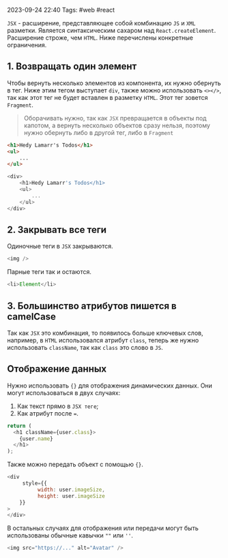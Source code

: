 2023-09-24 22:40
Tags: #web #react 

`JSX` - расширение, представляющее собой комбинацию `JS` и `XML` разметки. Является синтаксическим сахаром над `React.createElement`. Расширение строже, чем `HTML`. Ниже перечислены конкретные ограничения.
## 1. Возвращать один элемент

Чтобы вернуть несколько элементов из компонента, их нужно обернуть в тег. Ниже этим тегом выступает `div`, также можно использовать `<></>`, так как этот тег не будет вставлен в разметку `HTML`. Этот тег зовется `Fragment`.

>Оборачивать нужно, так как `JSX` превращается в объекты под капотом, а вернуть несколько объектов сразу нельзя, поэтому нужно обернуть либо в другой тег, либо в `Fragment`

```html
<h1>Hedy Lamarr's Todos</h1>
<ul>  
	...  
</ul>
```

```js
<div>
	<h1>Hedy Lamarr's Todos</h1>
	<ul>  
		...  
	</ul>
</div>
```

## 2. Закрывать все теги

Одиночные теги в `JSX` закрываются.

```js
<img />
```

Парные теги так и остаются.

```js
<li>Element</li>
```
## 3. Большинство атрибутов пишется в camelCase

Так как `JSX` это комбинация, то появилось больше ключевых слов, например, в `HTML` использовался атрибут `class`, теперь же нужно использовать `className`, так как `class` это слово в `JS`.
## Отображение данных

Нужно использовать `{}` для отображения динамических данных.
Они могут использоваться в двух случаях:
1. Как текст прямо в `JSX теге`;
2. Как атрибут после `=`.

```js
return (
  <h1 className={user.class}>
    {user.name}
  </h1>
);
```

Также можно передать объект с помощью `{}`. 

```js
<div
	 style={{
          width: user.imageSize,
          height: user.imageSize
    }}
>
</div>
```

В остальных случаях для отображения или передачи могут быть использованы обычные кавычки `""` или `''`.

```js
<img src="https://..." alt="Avatar" />
```